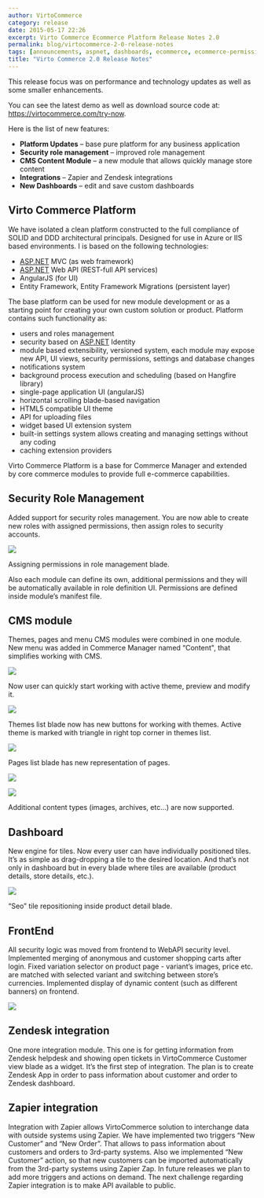 ```yaml
---
author: VirtoCommerce
category: release
date: 2015-05-17 22:26
excerpt: Virto Commerce Ecommerce Platform Release Notes 2.0
permalink: blog/virtocommerce-2-0-release-notes
tags: [announcements, aspnet, dashboards, ecommerce, ecommerce-permissions, enterprise-ecommerce, platform, release-notes, zapier, zendesk]
title: "Virto Commerce 2.0 Release Notes"
---
```

This release focus was on performance and technology updates as well as some smaller enhancements.

You can see the latest demo as well as download source code at: <a href="https://virtocommerce.com/try-now" target="_blank">https://virtocommerce.com/try-now</a>.

Here is the list of new features:

* **Platform Updates** – base pure platform for any business application
* **Security role management** – improved role management
* **CMS Content Module** – a new module that allows quickly manage store content
* **Integrations** – Zapier and Zendesk integrations
* **New Dashboards** – edit and save custom dashboards

## Virto Commerce Platform

We have isolated a clean platform constructed to the full compliance of SOLID and DDD architectural principals. Designed for use in Azure or IIS based environments. I is based on the following technologies:

* <a href="http://asp.net/" target="_blank" rel="nofollow">ASP.NET</a> MVC (as web framework)
* <a href="http://asp.net/" target="_blank" rel="nofollow">ASP.NET</a> Web API (REST-full API services)
* AngularJS (for UI)
* Entity Framework, Entity Framework Migrations (persistent layer)

The base platform can be used for new module development or as a starting point for creating your own custom solution or product. Platform contains such functionality as:

* users and roles management
* security based on <a href="http://asp.net/" target="_blank" rel="nofollow">ASP.NET</a> Identity
* module based extensibility, versioned  system, each module may expose new API, UI views, security permissions, settings and database changes
* notifications system
* background process execution and scheduling (based on Hangfire library)
* single-page application UI (angularJS)
* horizontal scrolling blade-based navigation
* HTML5 compatible UI theme
* API for uploading files
* widget based UI extension system
* built-in settings system allows creating and managing settings without any coding
* caching extension providers

Virto Commerce Platform is a base for Commerce Manager and extended by core commerce modules to provide full e-commerce capabilities.

## Security Role Management

Added support for security roles management. You are now able to create new roles with assigned permissions, then assign roles to security accounts.

![](assets/images/blog/untitled_a.png)

Assigning permissions in role management blade.

Also each module can define its own, additional permissions and they will be automatically available in role definition UI. Permissions are defined inside module’s manifest file.

## CMS module

Themes, pages and menu CMS modules were combined in one module. New menu was added in Commerce Manager named “Content", that simplifies working with CMS.

![](assets/images/blog/untitled_b.png)

Now user can quickly start working with active theme, preview and modify it.

![](assets/images/blog/base64740912136ac9498d.png)

Themes list blade now has new buttons for working with themes. Active theme is marked with triangle in right top corner in themes list.

![](assets/images/blog/base64b7b7619796d1b6b8.png)

Pages list blade has new representation of pages.

![](assets/images/blog/base64a3e318be8f82ac39.png)

![](assets/images/blog/base6464e73add01384d5f.png)

Additional content types (images, archives, etc…) are now supported.

## Dashboard

New engine for tiles. Now every user can have individually positioned tiles. It’s as simple as drag-dropping a tile to the desired location. And that’s not only in dashboard but in every blade where tiles are available (product details, store details, etc.).

![](assets/images/blog/base646e40a34dfd2bb71e.png)

“Seo” tile repositioning inside product detail blade.

## FrontEnd

All security logic was moved from frontend to WebAPI security level. Implemented merging of anonymous and customer shopping carts after login. Fixed variation selector on product page - variant’s images, price etc. are matched with selected variant and switching between store’s currencies. Implemented display of dynamic content (such as different banners) on frontend.

![](assets/images/blog/untitled_c.png)

## Zendesk integration

One more integration module. This one is for getting information from Zendesk helpdesk and showing open tickets in VirtoCommerce Customer view blade as a widget. It’s the first step of integration. The plan is to create Zendesk App in order to pass information about customer and order to Zendesk dashboard.

## Zapier integration

Integration with Zapier allows VirtoCommerce solution to interchange data with outside systems using Zapier. We have implemented two triggers “New Customer” and “New Order”. That allows to pass information about customers and orders to 3rd-party systems. Also we implemented “New Customer” action, so that new customers can be imported automatically from the 3rd-party systems using Zapier Zap. In future releases we plan to add more triggers and actions on demand. The next challenge regarding Zapier integration is to make API available to public.